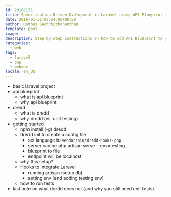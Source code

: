 ```yaml
---
id: 20180131
title: Specification Driven Dvelopment in Laravel using API Blueprint and Dredd
date: 2018-01-31T08:54:00+00:00
author: Rathes Sachchithananthan
template: post
image: 
description: Step-by-step instructions on how to add API Blueprint to your Laravel project and how to use Dredd to test you API specifications
categories:
  - web
tags:
  - laravel
  - php
  - webdev
locale: en_US
---
```


- basic laravel project
- api blueprint
    - what is api blueprint
    - why api blueprint
- dredd
    - what is dredd
    - why dredd (vs. unit testing)
- getting started
    - npm install (-g) dredd
    - dredd init to create a config file
        - set language to `vendor/bin/dredd-hooks-php`
        - server can be php artisan serve --env=testing
        - blueprint to file
        - endpoint will be localhost
    - why this setup?
    - Hooks to integrate Laravel
        - running artisan (setup db)
        - setting env (and adding testing env)
    - how to run tests
- last note on what dredd does not (and why you still need unit tests)